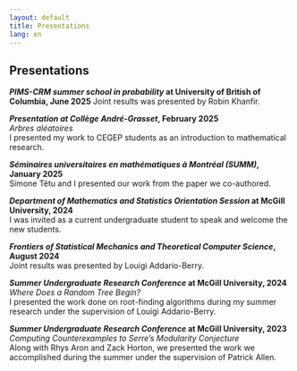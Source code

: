 ```yaml
---
layout: default
title: Presentations
lang: en
---
```

## Presentations


***PIMS-CRM summer school in probability* at University of British of Columbia, June 2025**
Joint results was presented by Robin Khanfir.

***Presentation at Collège André-Grasset*, February 2025**  
*Arbres aléatoires*  
I presented my work to CEGEP students as an introduction to mathematical research.

***Séminaires universitaires en mathématiques à Montréal (SUMM)*, January 2025**  
Simone Têtu and I presented our work from the paper we co-authored.

***Department of Mathematics and Statistics Orientation Session* at McGill University, 2024**  
I was invited as a current undergraduate student to speak and welcome the new students.

***Frontiers of Statistical Mechanics and Theoretical Computer Science*, August 2024**  
Joint results was presented by Louigi Addario-Berry.

***Summer Undergraduate Research Conference* at McGill University, 2024**  
*Where Does a Random Tree Begin?*  
I presented the work done on root-finding algorithms during my summer research under the supervision of Louigi Addario-Berry.

***Summer Undergraduate Research Conference* at McGill University, 2023**  
*Computing Counterexamples to Serre’s Modularity Conjecture*  
Along with Rhys Aron and Zack Horton, we presented the work we accomplished during the summer under the supervision of Patrick Allen.

